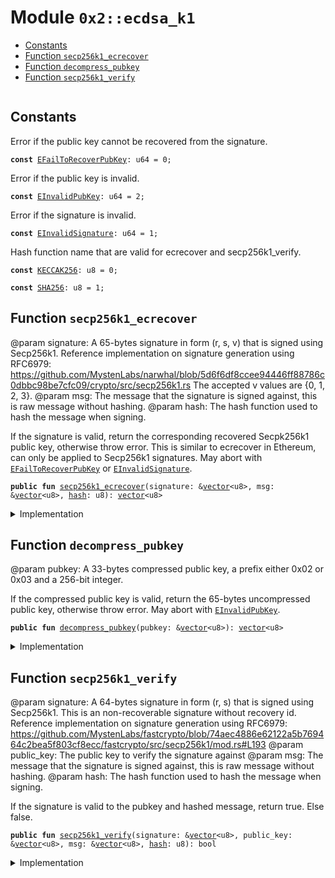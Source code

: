 
<a name="0x2_ecdsa_k1"></a>

# Module `0x2::ecdsa_k1`



-  [Constants](#@Constants_0)
-  [Function `secp256k1_ecrecover`](#0x2_ecdsa_k1_secp256k1_ecrecover)
-  [Function `decompress_pubkey`](#0x2_ecdsa_k1_decompress_pubkey)
-  [Function `secp256k1_verify`](#0x2_ecdsa_k1_secp256k1_verify)


<pre><code></code></pre>



<a name="@Constants_0"></a>

## Constants


<a name="0x2_ecdsa_k1_EFailToRecoverPubKey"></a>

Error if the public key cannot be recovered from the signature.


<pre><code><b>const</b> <a href="ecdsa_k1.md#0x2_ecdsa_k1_EFailToRecoverPubKey">EFailToRecoverPubKey</a>: u64 = 0;
</code></pre>



<a name="0x2_ecdsa_k1_EInvalidPubKey"></a>

Error if the public key is invalid.


<pre><code><b>const</b> <a href="ecdsa_k1.md#0x2_ecdsa_k1_EInvalidPubKey">EInvalidPubKey</a>: u64 = 2;
</code></pre>



<a name="0x2_ecdsa_k1_EInvalidSignature"></a>

Error if the signature is invalid.


<pre><code><b>const</b> <a href="ecdsa_k1.md#0x2_ecdsa_k1_EInvalidSignature">EInvalidSignature</a>: u64 = 1;
</code></pre>



<a name="0x2_ecdsa_k1_KECCAK256"></a>

Hash function name that are valid for ecrecover and secp256k1_verify.


<pre><code><b>const</b> <a href="ecdsa_k1.md#0x2_ecdsa_k1_KECCAK256">KECCAK256</a>: u8 = 0;
</code></pre>



<a name="0x2_ecdsa_k1_SHA256"></a>



<pre><code><b>const</b> <a href="ecdsa_k1.md#0x2_ecdsa_k1_SHA256">SHA256</a>: u8 = 1;
</code></pre>



<a name="0x2_ecdsa_k1_secp256k1_ecrecover"></a>

## Function `secp256k1_ecrecover`

@param signature: A 65-bytes signature in form (r, s, v) that is signed using
Secp256k1. Reference implementation on signature generation using RFC6979:
https://github.com/MystenLabs/narwhal/blob/5d6f6df8ccee94446ff88786c0dbbc98be7cfc09/crypto/src/secp256k1.rs
The accepted v values are {0, 1, 2, 3}.
@param msg: The message that the signature is signed against, this is raw message without hashing.
@param hash: The hash function used to hash the message when signing.

If the signature is valid, return the corresponding recovered Secpk256k1 public
key, otherwise throw error. This is similar to ecrecover in Ethereum, can only be
applied to Secp256k1 signatures. May abort with <code><a href="ecdsa_k1.md#0x2_ecdsa_k1_EFailToRecoverPubKey">EFailToRecoverPubKey</a></code> or <code><a href="ecdsa_k1.md#0x2_ecdsa_k1_EInvalidSignature">EInvalidSignature</a></code>.


<pre><code><b>public</b> <b>fun</b> <a href="ecdsa_k1.md#0x2_ecdsa_k1_secp256k1_ecrecover">secp256k1_ecrecover</a>(signature: &<a href="dependencies/move-stdlib/vector.md#0x1_vector">vector</a>&lt;u8&gt;, msg: &<a href="dependencies/move-stdlib/vector.md#0x1_vector">vector</a>&lt;u8&gt;, <a href="hash.md#0x2_hash">hash</a>: u8): <a href="dependencies/move-stdlib/vector.md#0x1_vector">vector</a>&lt;u8&gt;
</code></pre>



<details>
<summary>Implementation</summary>


<pre><code><b>public</b> <b>native</b> <b>fun</b> <a href="ecdsa_k1.md#0x2_ecdsa_k1_secp256k1_ecrecover">secp256k1_ecrecover</a>(signature: &<a href="dependencies/move-stdlib/vector.md#0x1_vector">vector</a>&lt;u8&gt;, msg: &<a href="dependencies/move-stdlib/vector.md#0x1_vector">vector</a>&lt;u8&gt;, <a href="hash.md#0x2_hash">hash</a>: u8): <a href="dependencies/move-stdlib/vector.md#0x1_vector">vector</a>&lt;u8&gt;;
</code></pre>



</details>

<a name="0x2_ecdsa_k1_decompress_pubkey"></a>

## Function `decompress_pubkey`

@param pubkey: A 33-bytes compressed public key, a prefix either 0x02 or 0x03 and a 256-bit integer.

If the compressed public key is valid, return the 65-bytes uncompressed public key,
otherwise throw error. May abort with <code><a href="ecdsa_k1.md#0x2_ecdsa_k1_EInvalidPubKey">EInvalidPubKey</a></code>.


<pre><code><b>public</b> <b>fun</b> <a href="ecdsa_k1.md#0x2_ecdsa_k1_decompress_pubkey">decompress_pubkey</a>(pubkey: &<a href="dependencies/move-stdlib/vector.md#0x1_vector">vector</a>&lt;u8&gt;): <a href="dependencies/move-stdlib/vector.md#0x1_vector">vector</a>&lt;u8&gt;
</code></pre>



<details>
<summary>Implementation</summary>


<pre><code><b>public</b> <b>native</b> <b>fun</b> <a href="ecdsa_k1.md#0x2_ecdsa_k1_decompress_pubkey">decompress_pubkey</a>(pubkey: &<a href="dependencies/move-stdlib/vector.md#0x1_vector">vector</a>&lt;u8&gt;): <a href="dependencies/move-stdlib/vector.md#0x1_vector">vector</a>&lt;u8&gt;;
</code></pre>



</details>

<a name="0x2_ecdsa_k1_secp256k1_verify"></a>

## Function `secp256k1_verify`

@param signature: A 64-bytes signature in form (r, s) that is signed using
Secp256k1. This is an non-recoverable signature without recovery id.
Reference implementation on signature generation using RFC6979:
https://github.com/MystenLabs/fastcrypto/blob/74aec4886e62122a5b769464c2bea5f803cf8ecc/fastcrypto/src/secp256k1/mod.rs#L193
@param public_key: The public key to verify the signature against
@param msg: The message that the signature is signed against, this is raw message without hashing.
@param hash: The hash function used to hash the message when signing.

If the signature is valid to the pubkey and hashed message, return true. Else false.


<pre><code><b>public</b> <b>fun</b> <a href="ecdsa_k1.md#0x2_ecdsa_k1_secp256k1_verify">secp256k1_verify</a>(signature: &<a href="dependencies/move-stdlib/vector.md#0x1_vector">vector</a>&lt;u8&gt;, public_key: &<a href="dependencies/move-stdlib/vector.md#0x1_vector">vector</a>&lt;u8&gt;, msg: &<a href="dependencies/move-stdlib/vector.md#0x1_vector">vector</a>&lt;u8&gt;, <a href="hash.md#0x2_hash">hash</a>: u8): bool
</code></pre>



<details>
<summary>Implementation</summary>


<pre><code><b>public</b> <b>native</b> <b>fun</b> <a href="ecdsa_k1.md#0x2_ecdsa_k1_secp256k1_verify">secp256k1_verify</a>(signature: &<a href="dependencies/move-stdlib/vector.md#0x1_vector">vector</a>&lt;u8&gt;, public_key: &<a href="dependencies/move-stdlib/vector.md#0x1_vector">vector</a>&lt;u8&gt;, msg: &<a href="dependencies/move-stdlib/vector.md#0x1_vector">vector</a>&lt;u8&gt;, <a href="hash.md#0x2_hash">hash</a>: u8): bool;
</code></pre>



</details>
